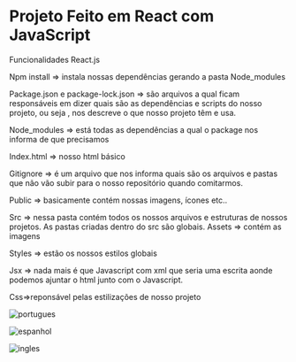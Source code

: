 # Projeto Feito em React com JavaScript 

Funcionalidades React.js

Npm install => instala nossas dependências gerando a pasta Node_modules

Package.json e package-lock.json => são arquivos a qual ficam responsáveis em dizer quais são as dependências e scripts do nosso projeto,
ou seja , nos descreve o que nosso projeto têm e usa.

Node_modules => está todas as dependências a qual o package  nos informa de que precisamos 

Index.html => nosso html básico  

Gitignore => é um arquivo que nos informa quais são os arquivos  e pastas que não vão subir para o nosso repositório quando comitarmos.

Public => basicamente contém nossas imagens, ícones etc..

Src => nessa pasta contém todos os nossos arquivos e estruturas de nossos projetos. As pastas criadas dentro do src são globais.
Assets => contém as imagens

Styles => estão os nossos estilos globais 

Jsx => nada mais é que Javascript com xml que seria uma escrita aonde podemos ajuntar o html junto com o Javascript.

Css=>reponsável pelas estilizações de nosso projeto





![portugues](https://user-images.githubusercontent.com/98665329/207729831-4d1ee719-b505-4a68-a299-2ef6877d488c.PNG)


![espanhol](https://user-images.githubusercontent.com/98665329/207729853-66d15988-5ea5-47f4-bd78-d412091ce075.PNG)


![ingles](https://user-images.githubusercontent.com/98665329/207729869-2426a56e-1fc9-4512-b3f5-8eec698d9cb8.PNG)
